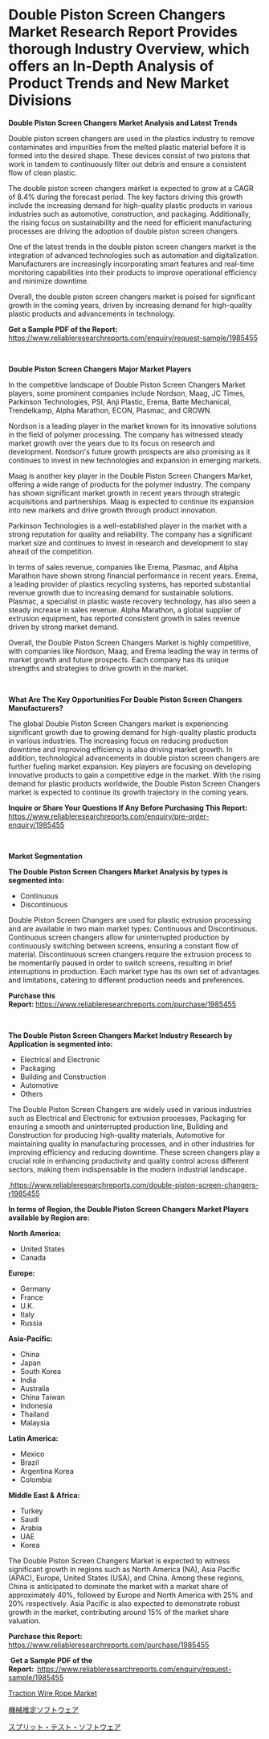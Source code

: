 <p><h1>Double Piston Screen Changers Market Research Report Provides thorough Industry Overview, which offers an In-Depth Analysis of Product Trends and New Market Divisions</h1></p><p><strong>Double Piston Screen Changers Market Analysis and Latest Trends</strong></p>
<p><p>Double piston screen changers are used in the plastics industry to remove contaminates and impurities from the melted plastic material before it is formed into the desired shape. These devices consist of two pistons that work in tandem to continuously filter out debris and ensure a consistent flow of clean plastic.</p><p>The double piston screen changers market is expected to grow at a CAGR of 8.4% during the forecast period. The key factors driving this growth include the increasing demand for high-quality plastic products in various industries such as automotive, construction, and packaging. Additionally, the rising focus on sustainability and the need for efficient manufacturing processes are driving the adoption of double piston screen changers.</p><p>One of the latest trends in the double piston screen changers market is the integration of advanced technologies such as automation and digitalization. Manufacturers are increasingly incorporating smart features and real-time monitoring capabilities into their products to improve operational efficiency and minimize downtime.</p><p>Overall, the double piston screen changers market is poised for significant growth in the coming years, driven by increasing demand for high-quality plastic products and advancements in technology.</p></p>
<p><strong>Get a Sample PDF of the Report:&nbsp;</strong> <a href="https://www.reliableresearchreports.com/enquiry/request-sample/1985455">https://www.reliableresearchreports.com/enquiry/request-sample/1985455</a></p>
<p>&nbsp;</p>
<p><strong>Double Piston Screen Changers Major Market Players</strong></p>
<p><p>In the competitive landscape of Double Piston Screen Changers Market players, some prominent companies include Nordson, Maag, JC Times, Parkinson Technologies, PSI, Anji Plastic, Erema, Batte Mechanical, Trendelkamp, Alpha Marathon, ECON, Plasmac, and CROWN. </p><p>Nordson is a leading player in the market known for its innovative solutions in the field of polymer processing. The company has witnessed steady market growth over the years due to its focus on research and development. Nordson's future growth prospects are also promising as it continues to invest in new technologies and expansion in emerging markets.</p><p>Maag is another key player in the Double Piston Screen Changers Market, offering a wide range of products for the polymer industry. The company has shown significant market growth in recent years through strategic acquisitions and partnerships. Maag is expected to continue its expansion into new markets and drive growth through product innovation.</p><p>Parkinson Technologies is a well-established player in the market with a strong reputation for quality and reliability. The company has a significant market size and continues to invest in research and development to stay ahead of the competition.</p><p>In terms of sales revenue, companies like Erema, Plasmac, and Alpha Marathon have shown strong financial performance in recent years. Erema, a leading provider of plastics recycling systems, has reported substantial revenue growth due to increasing demand for sustainable solutions. Plasmac, a specialist in plastic waste recovery technology, has also seen a steady increase in sales revenue. Alpha Marathon, a global supplier of extrusion equipment, has reported consistent growth in sales revenue driven by strong market demand.</p><p>Overall, the Double Piston Screen Changers Market is highly competitive, with companies like Nordson, Maag, and Erema leading the way in terms of market growth and future prospects. Each company has its unique strengths and strategies to drive growth in the market.</p></p>
<p>&nbsp;</p>
<p><strong>What Are The Key Opportunities For Double Piston Screen Changers Manufacturers?</strong></p>
<p><p>The global Double Piston Screen Changers market is experiencing significant growth due to growing demand for high-quality plastic products in various industries. The increasing focus on reducing production downtime and improving efficiency is also driving market growth. In addition, technological advancements in double piston screen changers are further fueling market expansion. Key players are focusing on developing innovative products to gain a competitive edge in the market. With the rising demand for plastic products worldwide, the Double Piston Screen Changers market is expected to continue its growth trajectory in the coming years.</p></p>
<p><strong>Inquire or Share Your Questions If Any Before Purchasing This Report:</strong> <a href="https://www.reliableresearchreports.com/enquiry/pre-order-enquiry/1985455">https://www.reliableresearchreports.com/enquiry/pre-order-enquiry/1985455</a></p>
<p>&nbsp;</p>
<p><strong>Market Segmentation</strong></p>
<p><strong>The Double Piston Screen Changers Market Analysis by types is segmented into:</strong></p>
<p><ul><li>Continuous</li><li>Discontinuous</li></ul></p>
<p><p>Double Piston Screen Changers are used for plastic extrusion processing and are available in two main market types: Continuous and Discontinuous. Continuous screen changers allow for uninterrupted production by continuously switching between screens, ensuring a constant flow of material. Discontinuous screen changers require the extrusion process to be momentarily paused in order to switch screens, resulting in brief interruptions in production. Each market type has its own set of advantages and limitations, catering to different production needs and preferences.</p></p>
<p><strong>Purchase this Report:&nbsp;</strong><a href="https://www.reliableresearchreports.com/purchase/1985455">https://www.reliableresearchreports.com/purchase/1985455</a></p>
<p>&nbsp;</p>
<p><strong>The Double Piston Screen Changers Market Industry Research by Application is segmented into:</strong></p>
<p><ul><li>Electrical and Electronic</li><li>Packaging</li><li>Building and Construction</li><li>Automotive</li><li>Others</li></ul></p>
<p><p>The Double Piston Screen Changers are widely used in various industries such as Electrical and Electronic for extrusion processes, Packaging for ensuring a smooth and uninterrupted production line, Building and Construction for producing high-quality materials, Automotive for maintaining quality in manufacturing processes, and in other industries for improving efficiency and reducing downtime. These screen changers play a crucial role in enhancing productivity and quality control across different sectors, making them indispensable in the modern industrial landscape.</p></p>
<p><a href="https://www.reliableresearchreports.com/double-piston-screen-changers-r1985455">&nbsp;https://www.reliableresearchreports.com/double-piston-screen-changers-r1985455</a></p>
<p><strong>In terms of Region, the Double Piston Screen Changers Market Players available by Region are:</strong></p>
<p>
    <p> <strong> North America: </strong>
        <ul>
            <li>United States</li>
            <li>Canada</li>
        </ul>
        </p> 
    <p> <strong> Europe: </strong>
        <ul>
            <li>Germany</li>
            <li>France</li>
            <li>U.K.</li>
            <li>Italy</li>
            <li>Russia</li>
        </ul>
        </p> 
    <p> <strong> Asia-Pacific: </strong>
        <ul>
            <li>China</li>
            <li>Japan</li>
            <li>South Korea</li>
            <li>India</li>
            <li>Australia</li>
            <li>China Taiwan</li>
            <li>Indonesia</li>
            <li>Thailand</li>
            <li>Malaysia</li>
        </ul>
        </p> 
    <p> <strong> Latin America: </strong>
        <ul>
            <li>Mexico</li>
            <li>Brazil</li>
            <li>Argentina Korea</li>
            <li>Colombia</li>
        </ul>
        </p> 
    <p> <strong> Middle East & Africa: </strong>
        <ul>
            <li>Turkey</li>
            <li>Saudi</li>
            <li>Arabia</li>
            <li>UAE</li>
            <li>Korea</li>
        </ul>
    </p>
    </p>
<p><p>The Double Piston Screen Changers Market is expected to witness significant growth in regions such as North America (NA), Asia Pacific (APAC), Europe, United States (USA), and China. Among these regions, China is anticipated to dominate the market with a market share of approximately 40%, followed by Europe and North America with 25% and 20% respectively. Asia Pacific is also expected to demonstrate robust growth in the market, contributing around 15% of the market share valuation.</p></p>
<p><strong>Purchase this Report: </strong><a href="https://www.reliableresearchreports.com/purchase/1985455">https://www.reliableresearchreports.com/purchase/1985455</a></p>
<p>&nbsp;<strong>Get a Sample PDF of the Report:&nbsp;&nbsp;</strong><a href="https://www.reliableresearchreports.com/enquiry/request-sample/1985455">https://www.reliableresearchreports.com/enquiry/request-sample/1985455</a></p>
<p><strong></strong></p>
<p><p><a href="https://cute-banjo-8ca.notion.site/Traction-Wire-Rope-Market-Size-Market-Outlook-and-Market-Forecast-2024-to-2031-4b8d40bfde874fec951b52feea5f5194">Traction Wire Rope Market</a></p><p><a href="https://github.com/lily-u-genius/Market-Research-Report-List-1/blob/main/254887945231.md">機械推定ソフトウェア</a></p><p><a href="https://github.com/dandier2003/Market-Research-Report-List-1/blob/main/261024545230.md">スプリット・テスト・ソフトウェア</a></p></p>